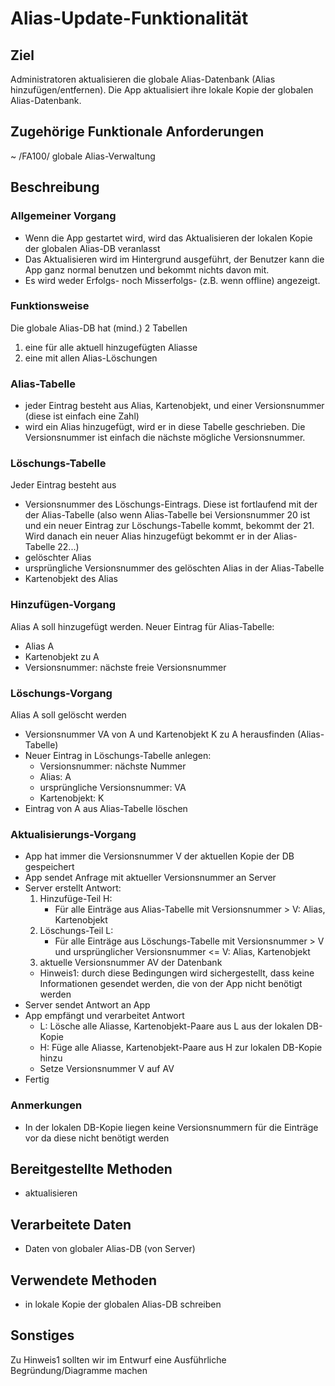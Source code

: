# Alias-Update-Funktionalität
## Ziel
Administratoren aktualisieren die globale Alias-Datenbank (Alias hinzufügen/entfernen). Die App aktualisiert ihre lokale Kopie der globalen Alias-Datenbank.
## Zugehörige Funktionale Anforderungen
~ /FA100/ globale Alias-Verwaltung
## Beschreibung
### Allgemeiner Vorgang
- Wenn die App gestartet wird, wird das Aktualisieren der lokalen Kopie der globalen Alias-DB veranlasst
- Das Aktualisieren wird im Hintergrund ausgeführt, der Benutzer kann die App ganz normal benutzen und bekommt nichts davon mit.
- Es wird weder Erfolgs- noch Misserfolgs- (z.B. wenn offline) angezeigt.
### Funktionsweise
Die globale Alias-DB hat (mind.) 2 Tabellen
1. eine für alle aktuell hinzugefügten Aliasse
2. eine mit allen Alias-Löschungen
### Alias-Tabelle
- jeder Eintrag besteht aus Alias, Kartenobjekt, und einer Versionsnummer (diese ist einfach eine Zahl)
- wird ein Alias hinzugefügt, wird er in diese Tabelle geschrieben. Die Versionsnummer ist einfach die nächste mögliche Versionsnummer.
### Löschungs-Tabelle
Jeder Eintrag besteht aus 
- Versionsnummer des Löschungs-Eintrags. Diese ist fortlaufend mit der der Alias-Tabelle (also wenn Alias-Tabelle bei Versionsnummer 20 ist und ein neuer Eintrag zur Löschungs-Tabelle kommt, bekommt der 21. Wird danach ein neuer Alias hinzugefügt bekommt er in der Alias-Tabelle 22...)
- gelöschter Alias
- ursprüngliche Versionsnummer des gelöschten Alias in der Alias-Tabelle
- Kartenobjekt des Alias
### Hinzufügen-Vorgang
Alias A soll hinzugefügt werden. Neuer Eintrag für Alias-Tabelle:
- Alias A
- Kartenobjekt zu A
- Versionsnummer: nächste freie Versionsnummer
### Löschungs-Vorgang
Alias A soll gelöscht werden
- Versionsnummer VA von A und Kartenobjekt K zu A herausfinden (Alias-Tabelle)
- Neuer Eintrag in Löschungs-Tabelle anlegen:
    - Versionsnummer: nächste Nummer
    - Alias: A
    - ursprüngliche Versionsnummer: VA
    - Kartenobjekt: K
- Eintrag von A aus Alias-Tabelle löschen
### Aktualisierungs-Vorgang
- App hat immer die Versionsnummer V der aktuellen Kopie der DB gespeichert
- App sendet Anfrage mit aktueller Versionsnummer an Server
- Server erstellt Antwort:
    1. Hinzufüge-Teil H:
        - Für alle Einträge aus Alias-Tabelle mit Versionsnummer > V: Alias, Kartenobjekt
    2. Löschungs-Teil L:
        - Für alle Einträge aus Löschungs-Tabelle mit Versionsnummer > V und ursprünglicher Versionsnummer <= V: Alias, Kartenobjekt
    3. aktuelle Versionsnummer AV der Datenbank
    - Hinweis1: durch diese Bedingungen wird sichergestellt, dass keine Informationen gesendet werden, die von der App nicht benötigt werden
- Server sendet Antwort an App
- App empfängt und verarbeitet Antwort
    - L: Lösche alle Aliasse, Kartenobjekt-Paare aus L aus der lokalen DB-Kopie
    - H: Füge alle Aliasse, Kartenobjekt-Paare aus H zur lokalen DB-Kopie hinzu
    - Setze Versionsnummer V auf AV
- Fertig
### Anmerkungen
- In der lokalen DB-Kopie liegen keine Versionsnummern für die Einträge vor da diese nicht benötigt werden

## Bereitgestellte Methoden
- aktualisieren
## Verarbeitete Daten
- Daten von globaler Alias-DB (von Server)
## Verwendete Methoden
- in lokale Kopie der globalen Alias-DB schreiben
## Sonstiges
Zu Hinweis1 sollten wir im Entwurf eine Ausführliche Begründung/Diagramme machen
